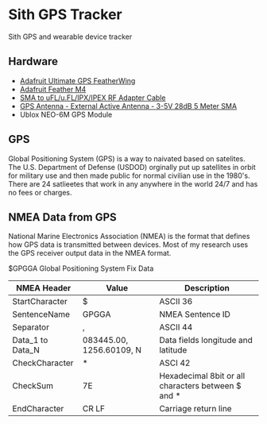 # Sith GPS Tracker
Sith GPS and wearable device tracker

## Hardware
- [Adafruit Ultimate GPS FeatherWing](https://www.adafruit.com/product/3133)
- [Adafruit Feather M4](https://www.adafruit.com/product/3857)
- [SMA to uFL/u.FL/IPX/IPEX RF Adapter Cable](https://www.adafruit.com/product/851)
- [GPS Antenna - External Active Antenna - 3-5V 28dB 5 Meter SMA](https://www.adafruit.com/product/960)
- Ublox NEO-6M GPS Module

## GPS
Global Positioning System (GPS) is a way to naivated based on satelites.  The U.S. Department of Defense (USDOD) orginally put up satellites in orbit for military use and then made public for normal civilian use in the 1980's. There are 24 satlieetes that work in any anywhere in the world 24/7 and has no fees or charges. 

## NMEA Data from GPS 
National Marine Electronics Association (NMEA) is the format that defines how GPS data is transmitted between devices. Most of my research uses the GPS receiver output data in the NMEA format.

$GPGGA
Global Positioning System Fix Data



NMEA Header | Value | Description
------------ | ------------- | ------
StartCharacter | $ | ASCII 36
SentenceName | GPGGA | NMEA Sentence ID
Separator | , | ASCII 44
Data_1 to Data_N | 083445.00, 1256.60109, N | Data fields longitude and latitude
CheckCharacter | * | ASCI 42
CheckSum | 7E | Hexadecimal 8bit or all characters between $ and *
EndCharacter | CR LF | Carriage return line
